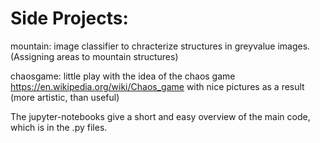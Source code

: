 # Side Projects:

mountain: image classifier to chracterize structures in greyvalue images. (Assigning areas to mountain structures)

chaosgame: little play with the idea of the chaos game https://en.wikipedia.org/wiki/Chaos_game
           with nice pictures as a result (more artistic, than useful)
    
The jupyter-notebooks give a short and easy overview of the main code, which is in the .py files.
